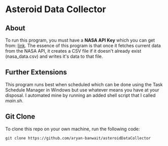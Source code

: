 # Asteroid Data Collector


## About
To run this program, you must have a **NASA API Key** which you can get from: [link](https://api.nasa.gov/).
The essence of this program is that once it fetches current data from the NASA API, it creates a CSV file
if it doesn't already exist (nasa_data.csv) and writes it's data to that file.


## Further Extensions
This program runs best when scheduled which can be done using the Task Schedule Manager in Windows but 
use whatever means you have at your disposal. I automated mine by running an added shell script that I
called *main.sh*.


## Git Clone
To clone this repo on your own machine, run the following code:
```
git clone https://github.com/aryan-banwait/asteroidDataCollector
```
